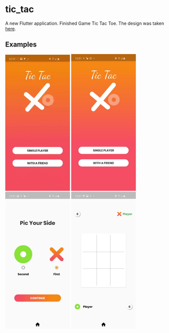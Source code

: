 # tic_tac

A new Flutter application. Finished Game Tic Tac Toe. The design was taken [here](https://flutterawesome.com/tic-tac-toe-game-built-with-flutter/). 

## Examples 

<p>
    <img width="205px" alt="Example" src="https://raw.githubusercontent.com/Goraerushenko/Tic-Tac-Toe/master/screenshots/gameProcess.gif"/>
    <img width="205px" alt="Example" src="https://raw.githubusercontent.com/Goraerushenko/Tic-Tac-Toe/master/screenshots/firstPage.jpg"/>
    <img width="205px" alt="Example" src="https://raw.githubusercontent.com/Goraerushenko/Tic-Tac-Toe/master/screenshots/choosePage.jpg"/>
    <img width="205px" alt="Example" src="https://raw.githubusercontent.com/Goraerushenko/Tic-Tac-Toe/master/screenshots/gamePage.jpg"/>
</p>

